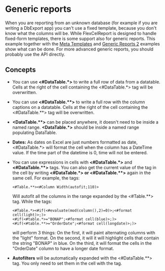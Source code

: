 # Generic reports

When you are reporting from an unknown database (for example if you are
writing a DbExport app) you can\'t use a fixed template, because you
don\'t know what the columns will be. While FlexCelReport is designed to
handle fixed-form templates, there is some support also for generic
reports. This example together with the [Meta Templates](https://download.tmssoftware.com/flexcel/doc/net/samples/csharp/netframework/reports/meta-templates/index.html) 
 and [Generic Reports 2](https://download.tmssoftware.com/flexcel/doc/net/samples/csharp/netframework/reports/generic-reports-2/index.html) examples show what
can be done. For more advanced generic reports, you should probably use
the API directly.

## Concepts

- You can use **\<\#DataTable.\*\>** to write a full row of data from
  a datatable. Cells at the right of the cell containing the
  \<\#DataTable.\*\> tag will be overwritten.

- You can use **\<\#DataTable.\*\*\>** to write a full row with the
  column captions on a datatable. Cells at the right of the cell
  containing the \<\#DataTable.\*\*\> tag will be overwritten.

- **\<DataTable.\*\*\>** can be placed anywhere, it doesn\'t need to
  be inside a named range. **\<DataTable.\*\>** should be inside a
  named range populating DataTable.

- **Dates:** As dates on Excel are just numbers formatted as date,
  \<\#DataTable.\*\> will format the cell when the column has a
  DateTime value. If the time part of the datetime is 0, time will
  not be entered.

- You can use expressions in cells with **\<\#DataTable.\*\>** and
  **\<\#DataTable.\*\*\>** tags. You can also get the current value
  of the tag in the cell by writing **\<\#DataTable.\*\> or
  \<\#DataTable.\*\*\>** again in the same cell. For example, the
  tags:
  ```
  <#Table.**><#Column Width(autofit;110)>
  ```
  Will autofit all the columns in the range expanded by the
  \<\#Table.\*\*\> tag. While the tags:
  
  ```
  <#Table.*><#if(<#evaluate(mod(column(),2)=0)>;<#format cell(light)>;)>
  <#if(<#table.*>="BONAP";<#format cell(blue)>;)>
  <#if(<#table.**>="OrderDate";<#format cell(longdate)>;)>
  ```
  will perform 3 things: On the first, it will paint alternating columns
  with the \"light\" format. On the second, it will it will highlight
  cells that contain the string \"BONAP\" in blue. On the third, it will
  format the cells in the \"OrderDate\" column to have a longer date
  format.

- **Autofilters** will be automatically expanded with the
  \<\#DataTable.\*\*\> tag. You only need to set them in the cell
  with the tag.
